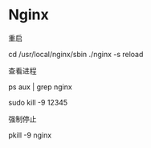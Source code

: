 # Nginx

重启

cd /usr/local/nginx/sbin ./nginx -s reload

查看进程

ps aux | grep nginx

sudo kill -9 12345

强制停止

pkill -9 nginx 